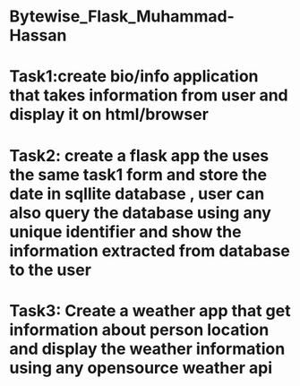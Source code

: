 # Bytewise_Flask_Muhammad-Hassan
#  Task1:create bio/info application that takes information from user and display it on html/browser
# Task2: create a flask app the uses the same task1 form and store the date in sqllite database , user can also query the database using any unique identifier and show the information extracted from database to the user
# Task3:  Create a weather app that get information about person location and display the weather information using any opensource weather api
